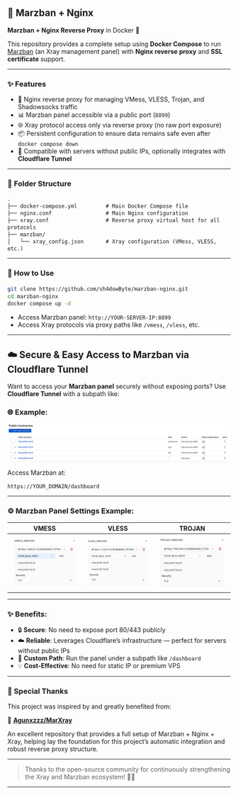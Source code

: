 ## 🧩 Marzban + Nginx

**Marzban + Nginx Reverse Proxy** in Docker 🐳

This repository provides a complete setup using **Docker Compose** to run [Marzban](https://github.com/Gozargah/Marzban) (an Xray management panel) with **Nginx reverse proxy** and **SSL certificate** support.

---

### ✨ Features

* 🔐 Nginx reverse proxy for managing VMess, VLESS, Trojan, and Shadowsocks traffic
* 📊 Marzban panel accessible via a public port (`8899`)
* 🌐 Xray protocol access only via reverse proxy (no raw port exposure)
* 📦 Persistent configuration to ensure data remains safe even after `docker compose down`
* 🔧 Compatible with servers without public IPs, optionally integrates with **Cloudflare Tunnel**

---

### 📁 Folder Structure

```
.
├── docker-compose.yml         # Main Docker Compose file
├── nginx.conf                 # Main Nginx configuration
├── xray.conf                  # Reverse proxy virtual host for all protocols
├── marzban/              
│   └── xray_config.json       # Xray configuration (VMess, VLESS, etc.)
```

---

### 🚀 How to Use

```bash
git clone https://github.com/sh4dowByte/marzban-nginx.git
cd marzban-nginx
docker compose up -d
```

* Access Marzban panel: `http://YOUR-SERVER-IP:8899`
* Access Xray protocols via proxy paths like `/vmess`, `/vless`, etc.

---

## ☁️ Secure & Easy Access to Marzban via Cloudflare Tunnel

Want to access your **Marzban panel** securely without exposing ports? Use **Cloudflare Tunnel** with a subpath like:

### 🌐 Example:

![1750776621240](image/readme/1750776621240.png)

Access Marzban at:

```
https://YOUR_DOMAIN/dashboard
```

---

### ⚙️ Marzban Panel Settings Example:

| VMESS                                          | VLESS                                          | TROJAN                                         |
| ---------------------------------------------- | ---------------------------------------------- | ---------------------------------------------- |
| ![1750776686305](image/readme/1750776686305.png) | ![1750776700384](image/readme/1750776700384.png) | ![1750776717274](image/readme/1750776717274.png) |

---

### ✨ Benefits:

* 🔒 **Secure**: No need to expose port 80/443 publicly
* ☁️ **Reliable**: Leverages Cloudflare’s infrastructure — perfect for servers without public IPs
* 🎯 **Custom Path**: Run the panel under a subpath like `/dashboard`
* 💡 **Cost-Effective**: No need for static IP or premium VPS

---

### 🙏 Special Thanks

This project was inspired by and greatly benefited from:

🔗 **[Agunxzzz/MarXray](https://github.com/Agunxzzz/MarXray/tree/main)**

An excellent repository that provides a full setup of Marzban + Nginx + Xray, helping lay the foundation for this project’s automatic integration and robust reverse proxy structure.

---

> Thanks to the open-source community for continuously strengthening the Xray and Marzban ecosystem! 💪🚀

---
